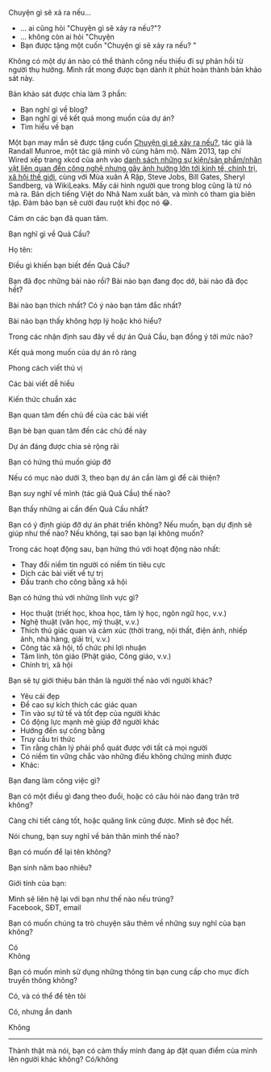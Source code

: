 Chuyện gì sẽ xả ra nếu...

-   ... ai cũng hỏi "Chuyện gì sẽ xảy ra nếu?"?
-   ... không còn ai hỏi "Chuyện
-   Bạn được tặng một cuốn "Chuyện gì sẽ xảy ra nếu? "

Không có một dự án nào có thể thành công nếu thiếu đi sự phản hồi từ người thụ hưởng. Mình rất mong được bạn dành ít phút hoàn thành bản khảo sát này.

Bản khảo sát được chia làm 3 phần:

-   Bạn nghĩ gì về blog?
-   Bạn nghĩ gì về kết quả mong muốn của dự án?
-   Tìm hiểu về bạn

Một bạn may mắn sẽ được tặng cuốn [Chuyện gì sẽ xảy ra nếu?](http://xn--qucu-hr5aza.com/neu-thi?utm_source=F+%C2%BB+B%E1%BA%A1n+b%C3%A8+blog+Qu%E1%BA%A3+C%E1%BA%A7u+%C2%BB+kh%E1%BA%A3o+s%C3%A1t&utm_medium=N%E1%BA%BFu+th%C3%AC&utm_campaign=S%C3%A1ch%2C+th%C6%A1%2C+phim), tác giả là Randall Munroe, một tác giả mình vô cùng hâm mộ. Năm 2013, tạp chí Wired xếp trang xkcd của anh vào [danh sách những sự kiện/sản phẩm/nhân vật liên quan đến công nghệ nhưng gây ảnh hưởng lớn tới kinh tế, chính trị, xã hội thế giới](https://www.wired.com/2013/04/wired-20th-anniversary/), cùng với Mùa xuân Ả Rập, Steve Jobs, Bill Gates, Sheryl Sandberg, và WikiLeaks. Mấy cái hình người que trong blog cũng là từ nó mà ra. Bản dịch tiếng Việt do Nhã Nam xuất bản, và mình có tham gia biên tập. Đảm bảo bạn sẽ cười đau ruột khi đọc nó 😂.

Cám ơn các bạn đã quan tâm.

Bạn nghĩ gì về Quả Cầu?

Họ tên:

Điều gì khiến bạn biết đến Quả Cầu?

Bạn đã đọc những bài nào rồi? Bài nào bạn đang đọc dở, bài nào đã đọc hết?

Bài nào bạn thích nhất? Có ý nào bạn tâm đắc nhất?

Bài nào bạn thấy không hợp lý hoặc khó hiểu?

Trong các nhận định sau đây về dự án Quả Cầu, bạn đồng ý tới mức nào?

Kết quả mong muốn của dự án rõ ràng

Phong cách viết thú vị

Các bài viết dễ hiểu

Kiến thức chuẩn xác

Bạn quan tâm đến chủ đề của các bài viết

Bạn bè bạn quan tâm đến các chủ đề này

Dự án đáng được chia sẻ rộng rãi

Bạn có hứng thú muốn giúp đỡ

Nếu có mục nào dưới 3, theo bạn dự án cần làm gì để cải thiện?

Bạn suy nghĩ về mình (tác giả Quả Cầu) thế nào?

Bạn thấy những ai cần đến Quả Cầu nhất?

Bạn có ý định giúp đỡ dự án phát triển không? Nếu muốn, bạn dự định sẽ giúp như thế nào? Nếu không, tại sao bạn lại không muốn?

Trong các hoạt động sau, bạn hứng thú với hoạt động nào nhất:

-   Thay đổi niềm tin người có niềm tin tiêu cực
-   Dịch các bài viết về tự trị
-   Đấu tranh cho công bằng xã hội

Bạn có hứng thú với những lĩnh vực gì?

-   Học thuật (triết học, khoa học, tâm lý học, ngôn ngữ học, v.v.)
-   Nghệ thuật (văn học, mỹ thuật, v.v.)
-   Thích thú giác quan và cảm xúc (thời trang, nội thất, điện ảnh, nhiếp ảnh, nhà hàng, giải trí, v.v.)
-   Công tác xã hội, tổ chức phi lợi nhuận
-   Tâm linh, tôn giáo (Phật giáo, Công giáo, v.v.)
-   Chính trị, xã hội

Bạn sẽ tự giới thiệu bản thân là người thế nào với người khác?

-   Yêu cái đẹp
-   Đề cao sự kích thích các giác quan
-   Tin vào sự tử tế và tốt đẹp của người khác
-   Có động lực mạnh mẽ giúp đỡ người khác
-   Hướng đến sự công bằng
-   Truy cầu tri thức
-   Tin rằng chân lý phải phổ quát được với tất cả mọi người
-   Có niềm tin vững chắc vào những điều không chứng minh được
-   Khác:

Bạn đang làm công việc gì?

Bạn có một điều gì đang theo đuổi, hoặc có câu hỏi nào đang trăn trở không?

Càng chi tiết càng tốt, hoặc quăng link cũng được. Mình sẽ đọc hết.

Nói chung, bạn suy nghĩ về bản thân mình thế nào?

Bạn có muốn để lại tên không?

Bạn sinh năm bao nhiêu?

Giới tính của bạn:

Mình sẽ liên hệ lại với bạn như thế nào nếu trúng?  
Facebook, SĐT, email

  
Bạn có muốn chúng ta trò chuyện sâu thêm về những suy nghĩ của bạn không?

Có  
Không

Bạn có muốn mình sử dụng những thông tin bạn cung cấp cho mục đích truyền thông không?

Có, và có thể để tên tôi

Có, nhưng ẩn danh

Không

____________________

Thành thật mà nói, bạn có cảm thấy mình đang áp đặt quan điểm của mình lên người khác không? Có/không
